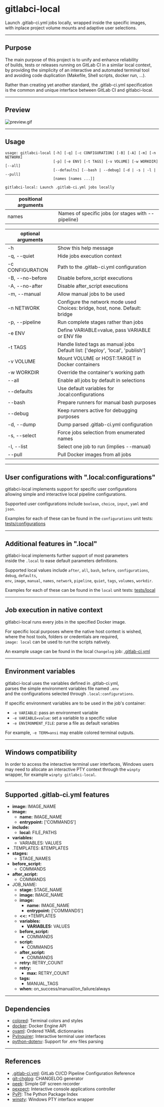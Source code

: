 # gitlabci-local

Launch .gitlab-ci.yml jobs locally, wrapped inside the specific images,  
with inplace project volume mounts and adaptive user selections.

---

## Purpose

The main purpose of this project is to unify and enhance reliability  
of builds, tests or releases running on GitLab CI in a similar local context,  
by providing the simplicity of an interactive and automated terminal tool  
and avoiding code duplication (Makefile, Shell scripts, docker run, ...).

Rather than creating yet another standard, the .gitlab-ci.yml specification  
is the common and unique interface between GitLab CI and gitlabci-local.

---

## Preview

![preview.gif](https://gitlab.com/AdrianDC/gitlabci-local/raw/1.1.2/docs/preview.gif)

---

## Usage

```shell
usage: gitlabci-local [-h] [-q] [-c CONFIGURATION] [-B] [-A] [-m] [-n NETWORK]
                      [-p] [-e ENV] [-t TAGS] [-v VOLUME] [-w WORKDIR] [--all]
                      [--defaults] [--bash | --debug] [-d | -s | -l | --pull]
                      [names [names ...]]

gitlabci-local: Launch .gitlab-ci.yml jobs locally
```

| positional arguments |                                                    |
| -------------------- | -------------------------------------------------- |
| names                | Names of specific jobs (or stages with --pipeline) |

| optional arguments   |                                                                                   |
| -------------------- | --------------------------------------------------------------------------------- |
| -h                   | Show this help message                                                            |
| -q, --quiet          | Hide jobs execution context                                                       |
| -c CONFIGURATION     | Path to the .gitlab-ci.yml configuration                                          |
| -B, --no-before      | Disable before_script executions                                                  |
| -A, --no-after       | Disable after_script executions                                                   |
| -m, --manual         | Allow manual jobs to be used                                                      |
| -n NETWORK           | Configure the network mode used<br>Choices: bridge, host, none. Default: bridge   |
| -p, --pipeline       | Run complete stages rather than jobs                                              |
| -e ENV               | Define VARIABLE=value, pass VARIABLE or ENV file                                  |
| -t TAGS              | Handle listed tags as manual jobs<br>Default list: ['deploy', 'local', 'publish'] |
| -v VOLUME            | Mount VOLUME or HOST:TARGET in Docker containers                                  |
| -w WORKDIR           | Override the container's working path                                             |
| --all                | Enable all jobs by default in selections                                          |
| --defaults           | Use default variables for .local:configurations                                   |
| --bash               | Prepare runners for manual bash purposes                                          |
| --debug              | Keep runners active for debugging purposes                                        |
| -d, --dump           | Dump parsed .gitlab-ci.yml configuration                                          |
| -s, --select         | Force jobs selection from enumerated names                                        |
| -l, --list           | Select one job to run (implies --manual)                                          |
| --pull               | Pull Docker images from all jobs                                                  |

---

## User configurations with ".local:configurations"

gitlabci-local implements support for specific user configurations  
allowing simple and interactive local pipeline configurations.

Supported user configurations include `boolean`, `choice`, `input`, `yaml` and `json`.

Examples for each of these can be found in the `configurations` unit tests: [tests/configurations](https://gitlab.com/AdrianDC/gitlabci-local/blob/master/tests/configurations/.gitlab-ci.yml)

---

## Additional features in ".local"

gitlabci-local implements further support of most parameters  
inside the `.local` to ease default parameters definitions.

Supported local values include `after`, `all`, `bash`, `before`, `configurations`, `debug`, `defaults`,  
`env`, `image`, `manual`, `names`, `network`, `pipeline`, `quiet`, `tags`, `volumes`, `workdir`.

Examples for each of these can be found in the `local` unit tests: [tests/local](https://gitlab.com/AdrianDC/gitlabci-local/blob/master/tests/local/.gitlab-ci.yml)

---

## Job execution in native context

gitlabci-local runs every jobs in the specified Docker image.

For specific local purposes where the native host context is wished,  
where the host tools, folders or credentials are required,  
`image: local` can be used to run the scripts natively.

An example usage can be found in the local `Changelog` job: [.gitlab-ci.yml](https://gitlab.com/AdrianDC/gitlabci-local/blob/master/.gitlab-ci.yml)

---

## Environment variables

gitlabci-local uses the variables defined in .gitlab-ci.yml,  
parses the simple environment variables file named `.env`  
and the configurations selected through `.local:configurations`.

If specific environment variables are to be used in the job's container:

- `-e VARIABLE`: pass an environment variable
- `-e VARIABLE=value`: set a variable to a specific value
- `-e ENVIRONMENT_FILE`: parse a file as default variables

For example, `-e TERM=ansi` may enable colored terminal outputs.

---

## Windows compatibility

In order to access the interactive terminal user interfaces,
Windows users may need to allocate an interactive PTY context
through the `winpty` wrapper, for example `winpty gitlabci-local`.

---

## Supported .gitlab-ci.yml features

- **image:** IMAGE_NAME
- **image:**
  * **name:** IMAGE_NAME
  * **entrypoint:** ['COMMANDS']
- **include:**
  * **local:** FILE_PATHS
- **variables:**
  * VARIABLES: VALUES
- .TEMPLATES: &TEMPLATES
- **stages:**
  * STAGE_NAMES
- **before_script:**
  * COMMANDS
- **after_script:**
  * COMMANDS
- JOB_NAME:
  * **stage:** STAGE_NAME
  * **image:** IMAGE_NAME
  * **image:**
    + **name:** IMAGE_NAME
    + **entrypoint:** ['COMMANDS']
  * **<<:** *TEMPLATES
  * **variables:**
    + **VARIABLES:** VALUES
  * **before_script:**
    + COMMANDS
  * **script:**
    + COMMANDS
  * **after_script:**
    + COMMANDS
  * **retry:** RETRY_COUNT
  * **retry:**
    + **max:** RETRY_COUNT
  * **tags:**
    + MANUAL_TAGS
  * **when:** on\_success/manual/on\_failure/always

---

## Dependencies

- [colored](https://pypi.org/project/colored/): Terminal colors and styles
- [docker](https://pypi.org/project/docker/): Docker Engine API
- [oyaml](https://pypi.org/project/oyaml/): Ordered YAML dictionnaries
- [PyInquirer](https://pypi.org/project/PyInquirer/): Interactive terminal user interfaces
- [python-dotenv](https://pypi.org/project/python-dotenv/): Support for .env files parsing

---

## References

- [.gitlab-ci.yml](https://docs.gitlab.com/ee/ci/yaml/): GitLab CI/CD Pipeline Configuration Reference
- [git-chglog](https://github.com/git-chglog/git-chglog): CHANGELOG generator
- [peek](https://github.com/phw/peek): Simple GIF screen recorder
- [pexpect](https://pypi.org/project/pexpect/): Interactive console applications controller
- [PyPI](https://pypi.org/): The Python Package Index
- [winpty](https://github.com/rprichard/winpty): Windows PTY interface wrapper
